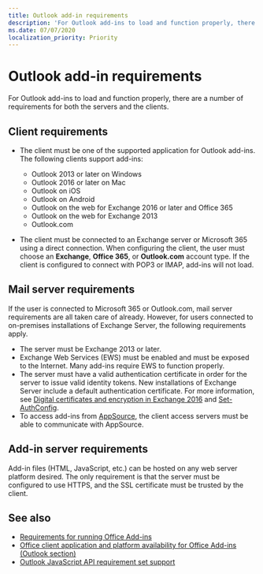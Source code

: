 ```yaml
---
title: Outlook add-in requirements
description: 'For Outlook add-ins to load and function properly, there are a number of requirements for both the servers and the clients.'
ms.date: 07/07/2020
localization_priority: Priority
---
```


# Outlook add-in requirements

For Outlook add-ins to load and function properly, there are a number of requirements for both the servers and the clients.

## Client requirements

- The client must be one of the supported application for Outlook add-ins. The following clients support add-ins:

   - Outlook 2013 or later on Windows
   - Outlook 2016 or later on Mac
   - Outlook on iOS
   - Outlook on Android
   - Outlook on the web for Exchange 2016 or later and Office 365
   - Outlook on the web for Exchange 2013
   - Outlook.com

- The client must be connected to an Exchange server or Microsoft 365 using a direct connection. When configuring the client, the user must choose an **Exchange**, **Office 365**, or **Outlook.com** account type. If the client is configured to connect with POP3 or IMAP, add-ins will not load.

## Mail server requirements

If the user is connected to Microsoft 365 or Outlook.com, mail server requirements are all taken care of already. However, for users connected to on-premises installations of Exchange Server, the following requirements apply.

- The server must be Exchange 2013 or later.
- Exchange Web Services (EWS) must be enabled and must be exposed to the Internet. Many add-ins require EWS to function properly.
- The server must have a valid authentication certificate in order for the server to issue valid identity tokens. New installations of Exchange Server include a default authentication certificate. For more information, see [Digital certificates and encryption in Exchange 2016](/Exchange/architecture/client-access/certificates) and [Set-AuthConfig](/powershell/module/exchange/organization/Set-AuthConfig).
- To access add-ins from [AppSource](https://appsource.microsoft.com/marketplace/apps?product=office&page=1&src=office&corrid=a35323d5-0e3d-4cc0-ba44-57537d74aae8&omexanonuid=581941df-1c6f-4eda-89e7-651af8aeaeb2), the client access servers must be able to communicate with AppSource.

## Add-in server requirements

Add-in files (HTML, JavaScript, etc.) can be hosted on any web server platform desired. The only requirement is that the server must be configured to use HTTPS, and the SSL certificate must be trusted by the client.

## See also

- [Requirements for running Office Add-ins](../concepts/requirements-for-running-office-add-ins.md)
- [Office client application and platform availability for Office Add-ins (Outlook section)](../overview/office-add-in-availability.md#outlook)
- [Outlook JavaScript API requirement set support](../reference/requirement-sets/outlook-api-requirement-sets.md#requirement-sets-supported-by-exchange-servers-and-outlook-clients)
